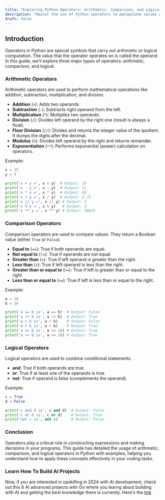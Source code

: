 ```yaml
---
title: "Exploring Python Operators: Arithmetic, Comparison, and Logical Operations"
description: "Master the use of Python operators to manipulate values and control the flow of your programs. This comprehensive guide covers arithmetic, comparison, and logical operators with practical code examples."
draft: false
---
```


## Introduction

Operators in Python are special symbols that carry out arithmetic or logical computation. The value that the operator operates on is called the operand. In this guide, we'll explore three major types of operators: arithmetic, comparison, and logical.

### Arithmetic Operators

Arithmetic operators are used to perform mathematical operations like addition, subtraction, multiplication, and division.

- **Addition** (`+`): Adds two operands. 
- **Subtraction** (`-`): Subtracts right operand from the left.
- **Multiplication** (`*`): Multiplies two operands.
- **Division** (`/`): Divides left operand by the right one (result is always a float).
- **Floor Division** (`//`): Divides and returns the integer value of the quotient. It dumps the digits after the decimal.
- **Modulus** (`%`): Divides left operand by the right and returns remainder.
- **Exponentiation** (`**`): Performs exponential (power) calculation on operators.

Example:
```python
x = 15
y = 4

print('x + y =', x + y)  # Output: 19
print('x - y =', x - y)  # Output: 11
print('x * y =', x * y)  # Output: 60
print('x / y =', x / y)  # Output: 3.75
print('x // y =', x // y) # Output: 3
print('x % y =', x % y)   # Output: 3
print('x ** y =', x ** y) # Output: 50625
```

### Comparison Operators

Comparison operators are used to compare values. They return a Boolean value (either `True` or `False`).

- **Equal to** (`==`): True if both operands are equal.
- **Not equal to** (`!=`): True if operands are not equal.
- **Greater than** (`>`): True if left operand is greater than the right.
- **Less than** (`<`): True if left operand is less than the right.
- **Greater than or equal to** (`>=`): True if left is greater than or equal to the right.
- **Less than or equal to** (`<=`): True if left is less than or equal to the right.

Example:
```python
a = 10
b = 20

print('a == b is', a == b)  # Output: False
print('a != b is', a != b)  # Output: True
print('a > b is', a > b)    # Output: False
print('a < b is', a < b)    # Output: True
print('a >= b is', a >= 10) # Output: True
print('a <= b is', a <= 20) # Output: True
```

### Logical Operators

Logical operators are used to combine conditional statements.

- **and**: True if both operands are true.
- **or**: True if at least one of the operands is true.
- **not**: True if operand is false (complements the operand).

Example:
```python
c = True
d = False

print('c and d is', c and d)  # Output: False
print('c or d is', c or d)    # Output: True
print('not c is', not c)      # Output: False
```

### Conclusion

Operators play a critical role in constructing expressions and making decisions in your programs. This guide has detailed the usage of arithmetic, comparison, and logical operators in Python with examples, helping you understand how to apply these concepts effectively in your coding tasks.

### Learn How To Build AI Projects

Now, if you are interested in upskilling in 2024 with AI development, check out this 6 AI advanced projects with Go where you learng about building with AI and getting the best knowledge there is currently. Here's the [link](https://akhilsharmatech.gumroad.com/l/zgxqq).